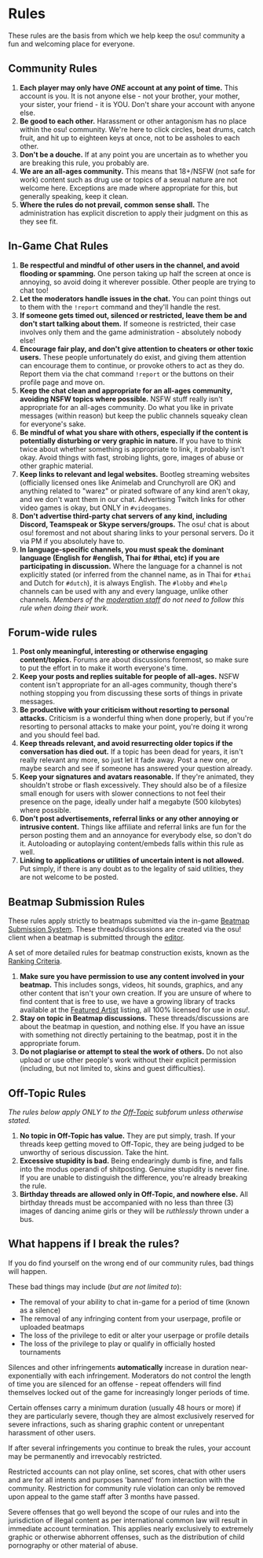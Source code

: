 Rules
============

These rules are the basis from which we help keep the osu! community a fun and welcoming place for everyone.

Community Rules
---------------

1.  **Each player may only have *ONE* account at any point of time.** This account is you. It is not anyone else - not your brother, your mother, your sister, your friend - it is YOU. Don't share your account with anyone else.
2.  **Be good to each other.** Harassment or other antagonism has no place within the osu! community. We're here to click circles, beat drums, catch fruit, and hit up to eighteen keys at once, not to be assholes to each other.
3.  **Don't be a douche.** If at any point you are uncertain as to whether you are breaking this rule, you probably are.
4.  **We are an all-ages community.** This means that 18+/NSFW (not safe for work) content such as drug use or topics of a sexual nature are not welcome here. Exceptions are made where appropriate for this, but generally speaking, keep it clean.
5.  **Where the rules do not prevail, common sense shall.** The administration has explicit discretion to apply their judgment on this as they see fit.

In-Game Chat Rules
------------------

1.  **Be respectful and mindful of other users in the channel, and avoid flooding or spamming.** One person taking up half the screen at once is annoying, so avoid doing it wherever possible. Other people are trying to chat too!
2.  **Let the moderators handle issues in the chat.** You can point things out to them with the `!report` command and they'll handle the rest.
3.  **If someone gets timed out, silenced or restricted, leave them be and don't start talking about them.** If someone is restricted, their case involves only them and the game administration - absolutely nobody else!
4.  **Encourage fair play, and don't give attention to cheaters or other toxic users.** These people unfortunately do exist, and giving them attention can encourage them to continue, or provoke others to act as they do. Report them via the chat command `!report` or the buttons on their profile page and move on.
5.  **Keep the chat clean and appropriate for an all-ages community, avoiding NSFW topics where possible.** NSFW stuff really isn't appropriate for an all-ages community. Do what you like in private messages (within reason) but keep the public channels squeaky clean for everyone's sake.
6.  **Be mindful of what you share with others, especially if the content is potentially disturbing or very graphic in nature.** If you have to think twice about whether something is appropriate to link, it probably isn't okay. Avoid things with fast, strobing lights, gore, images of abuse or other graphic material.
7.  **Keep links to relevant and legal websites.** Bootleg streaming websites (officially licensed ones like Animelab and Crunchyroll are OK) and anything related to "warez" or pirated software of any kind aren't okay, and we don't want them in our chat. Advertising Twitch links for other video games is okay, but ONLY in `#videogames`.
8. **Don't advertise third-party chat servers of any kind, including Discord, Teamspeak or Skype servers/groups.** The osu! chat is about osu! foremost and not about sharing links to your personal servers. Do it via PM if you absolutely have to.
9.  **In language-specific channels, you must speak the dominant language (English for #english, Thai for #thai, etc) if you are participating in discussion.** Where the language for a channel is not explicitly stated (or inferred from the channel name, as in Thai for `#thai` and Dutch for `#dutch`), it is always English. The `#lobby` and `#help` channels can be used with any and every language, unlike other channels. *Members of the [moderation staff](/wiki/People/Global_Moderation_Team) do not need to follow this rule when doing their work.*

Forum-wide rules
----------------

1.  **Post only meaningful, interesting or otherwise engaging content/topics.** Forums are about discussions foremost, so make sure to put the effort in to make it worth everyone's time.
2.  **Keep your posts and replies suitable for people of all-ages.** NSFW content isn't appropriate for an all-ages community, though there's nothing stopping you from discussing these sorts of things in private messages.
3.  **Be productive with your criticism without resorting to personal attacks.** Criticism is a wonderful thing when done properly, but if you're resorting to personal attacks to make your point, you're doing it wrong and you should feel bad.
4.  **Keep threads relevant, and avoid resurrecting older topics if the conversation has died out.** If a topic has been dead for years, it isn't really relevant any more, so just let it fade away. Post a new one, or maybe search and see if someone has answered your question already.
5.  **Keep your signatures and avatars reasonable.** If they're animated, they shouldn't strobe or flash excessively. They should also be of a filesize small enough for users with slower connections to not feel their presence on the page, ideally under half a megabyte (500 kilobytes) where possible.
6.  **Don't post advertisements, referral links or any other annoying or intrusive content.** Things like affiliate and referral links are fun for the person posting them and an annoyance for everybody else, so don't do it. Autoloading or autoplaying content/embeds falls within this rule as well.
7.  **Linking to applications or utilities of uncertain intent is not allowed.** Put simply, if there is any doubt as to the legality of said utilities, they are not welcome to be posted.

Beatmap Submission Rules
---------------------------------

These rules apply strictly to beatmaps submitted via the in-game [Beatmap Submission System](/wiki/Beatmap_Submission_System). These threads/discussions are created via the osu! client when a beatmap is submitted through the [editor](/wiki/editor).

A set of more detailed rules for beatmap construction exists, known as the [Ranking Criteria](/wiki/Ranking_Criteria).

1. **Make sure you have permission to use any content involved in your beatmap.** This includes songs, videos, hit sounds, graphics, and any other content that isn't your own creation. If you are unsure of where to find content that is free to use, we have a growing library of tracks available at the [Featured Artist](https://osu.ppy.sh/beatmaps/artists/) listing, all 100% licensed for use in _osu!_.
2.  **Stay on topic in Beatmap discussions.** These threads/discussions are about the beatmap in question, and nothing else. If you have an issue with something not directly pertaining to the beatmap, post it in the appropriate forum.
3.  **Do not plagiarise or attempt to steal the work of others.** Do not also upload or use other people's work without their explicit permission (including, but not limited to, skins and guest difficulties).

Off-Topic Rules
---------------

*The rules below apply ONLY to the [Off-Topic](https://osu.ppy.sh/community/forums/52) subforum unless otherwise stated.*

1. **No topic in Off-Topic has value.** They are put simply, trash. If your threads keep getting moved to Off-Topic, they are being judged to be unworthy of serious discussion. Take the hint.
2. **Excessive stupidity is bad.** Being endearingly dumb is fine, and falls into the modus operandi of shitposting. Genuine stupidity is never fine. If you are unable to distinguish the difference, you're already breaking the rule.
3. **Birthday threads are allowed only in Off-Topic, and nowhere else.** All birthday threads must be accompanied with no less than three (3) images of dancing anime girls or they will be *ruthlessly* thrown under a bus.

What happens if I break the rules?
---------------

If you do find yourself on the wrong end of our community rules, bad things will happen.

These bad things may include (*but are not limited to*):

* The removal of your ability to chat in-game for a period of time (known as a silence)
* The removal of any infringing content from your userpage, profile or uploaded beatmaps
* The loss of the privilege to edit or alter your userpage or profile details
* The loss of the privilege to play or qualify in officially hosted tournaments

Silences and other infringements **automatically** increase in duration near-exponentially with each infringement. Moderators do not control the length of time you are silenced for an offense - repeat offenders will find themselves locked out of the game for increasingly longer periods of time.
    
Certain offenses carry a minimum duration (usually 48 hours or more) if they are particularly severe, though they are almost exclusively reserved for severe infractions, such as sharing graphic content or unrepentant harassment of other users.

If after several infringements you continue to break the rules, your account may be permanently and irrevocably restricted.

Restricted accounts can not play online, set scores, chat with other users and are for all intents and purposes 'banned' from interaction with the community. Restriction for community rule violation can only be removed upon appeal to the game staff after 3 months have passed.

Severe offenses that go well beyond the scope of our rules and into the jurisdiction of illegal content as per international common law will result in immediate account termination. This applies nearly exclusively to extremely graphic or otherwise abhorrent offenses, such as the distribution of child pornography or other material of abuse.
